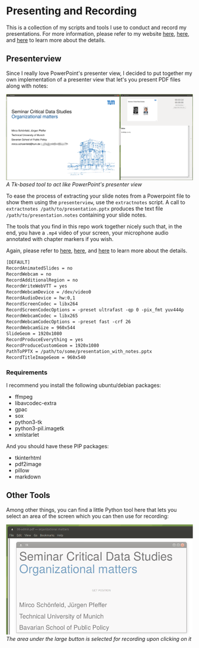 # Presenting and Recording
This is a collection of my scripts and tools I use to conduct and record my presentations. For more information, please refer to my website [here](http://mircoschoenfeld.de/emergency-remote-teaching.html), [here](http://mircoschoenfeld.de/a-presenter-view-for-linux.html), and [here](https://mircoschoenfeld.de/extract-notes-from-powerpoint-files.html) to learn more about the details.

## Presenterview 

Since I really love PowerPoint's presenter view, I decided to put together my own implementation of a presenter view that let's you present PDF files along with notes:

![a screenshot of my presenter view](doc/presenterview_detached.png)
*A Tk-based tool to act like PowerPoint's presenter view*

To ease the process of extracting your slide notes from a Powerpoint file to show them using the `presenterview`, use the `extractnotes` script. A call to `extractnotes /path/to/presentation.pptx` produces the text file `/path/to/presentation.notes` containing your slide notes.

The tools that you find in this repo work together nicely such that, in the end, you have a `.mp4` video of your screen, your microphone audio annotated with chapter markers if you wish.

Again, please refer to [here](http://mircoschoenfeld.de/emergency-remote-teaching.html), [here](http://mircoschoenfeld.de/a-presenter-view-for-linux.html), and [here](https://mircoschoenfeld.de/extract-notes-from-powerpoint-files.html) to learn more about the details.

```
[DEFAULT]
RecordAnimatedSlides = no
RecordWebcam = no
RecordAdditionalRegion = no
RecordWriteWebVTT = yes
RecordWebcamDevice = /dev/video0
RecordAudioDevice = hw:0,1
RecordScreenCodec = libx264
RecordScreenCodecOptions = -preset ultrafast -qp 0 -pix_fmt yuv444p
RecordWebcamCodec = libx265
RecordWebcamCodecOptions = -preset fast -crf 26
RecordWebcamSize = 960x544
SlideGeom = 1920x1080
RecordProduceEverything = yes
RecordProduceCustomGeom = 1920x1080
PathToPPTX = /path/to/some/presentation_with_notes.pptx
RecordTitleImageGeom = 960x540
```

### Requirements

I recommend you install the following ubuntu/debian packages:

* ffmpeg
* libavcodec-extra
* gpac
* sox
* python3-tk
* python3-pil.imagetk
* xmlstarlet

And you should have these PIP packages:

* tkinterhtml
* pdf2image
* pillow
* markdown

## Other Tools
Among other things, you can find a little Python tool here that lets you select an area of the screen which you can then use for recording:

![a screenshot of a Python GUI to select a screen area for recording](doc/selectarea.png)
*The area under the large button is selected for recording upon clicking on it*

